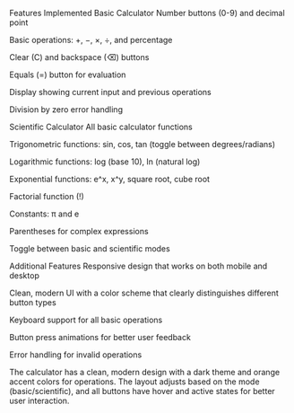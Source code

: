 Features Implemented
Basic Calculator
Number buttons (0-9) and decimal point

Basic operations: +, −, ×, ÷, and percentage

Clear (C) and backspace (⌫) buttons

Equals (=) button for evaluation

Display showing current input and previous operations

Division by zero error handling

Scientific Calculator
All basic calculator functions

Trigonometric functions: sin, cos, tan (toggle between degrees/radians)

Logarithmic functions: log (base 10), ln (natural log)

Exponential functions: e^x, x^y, square root, cube root

Factorial function (!)

Constants: π and e

Parentheses for complex expressions

Toggle between basic and scientific modes

Additional Features
Responsive design that works on both mobile and desktop

Clean, modern UI with a color scheme that clearly distinguishes different button types

Keyboard support for all basic operations

Button press animations for better user feedback

Error handling for invalid operations

The calculator has a clean, modern design with a dark theme and orange accent colors for operations. The layout adjusts based on the mode (basic/scientific), and all buttons have hover and active states for better user interaction.
